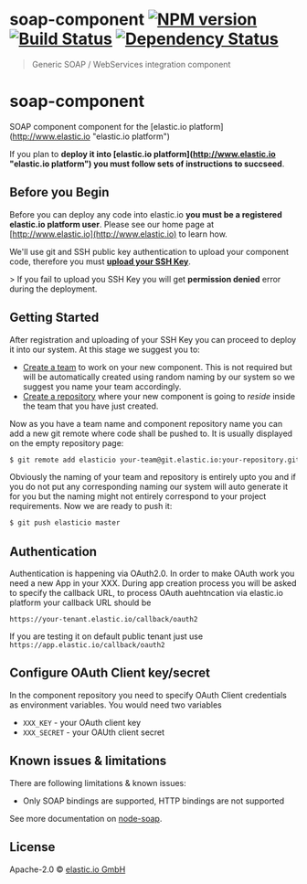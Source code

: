 # soap-component [![NPM version][npm-image]][npm-url] [![Build Status][travis-image]][travis-url] [![Dependency Status][daviddm-image]][daviddm-url]
> Generic SOAP / WebServices integration component

# soap-component
SOAP component component for the [elastic.io platform](http://www.elastic.io &#34;elastic.io platform&#34;)

If you plan to **deploy it into [elastic.io platform](http://www.elastic.io &#34;elastic.io platform&#34;) you must follow sets of instructions to succseed**. 

## Before you Begin

Before you can deploy any code into elastic.io **you must be a registered elastic.io platform user**. Please see our home page at [http://www.elastic.io](http://www.elastic.io) to learn how. 

We&#39;ll use git and SSH public key authentication to upload your component code, therefore you must **[upload your SSH Key](http://docs.elastic.io/docs/ssh-key)**. 

&gt; If you fail to upload you SSH Key you will get **permission denied** error during the deployment.

## Getting Started

After registration and uploading of your SSH Key you can proceed to deploy it into our system. At this stage we suggest you to:
* [Create a team](http://docs.elastic.io/docs/teams) to work on your new component. This is not required but will be automatically created using random naming by our system so we suggest you name your team accordingly.
* [Create a repository](http://docs.elastic.io/docs/component-repositories) where your new component is going to *reside* inside the team that you have just created.

Now as you have a team name and component repository name you can add a new git remote where code shall be pushed to. It is usually displayed on the empty repository page:

```bash
$ git remote add elasticio your-team@git.elastic.io:your-repository.git
```

Obviously the naming of your team and repository is entirely upto you and if you do not put any corresponding naming our system will auto generate it for you but the naming might not entirely correspond to your project requirements.
Now we are ready to push it:

```bash
$ git push elasticio master
```

## Authentication

Authentication is happening via OAuth2.0. In order to make OAuth work you need a new App in your XXX. 
During app creation process you will be asked to specify
the callback URL, to process OAuth auehtncation via elastic.io platform your callback URL should be 

```
https://your-tenant.elastic.io/callback/oauth2
```

If you are testing it on default public tenant just use ``https://app.elastic.io/callback/oauth2``


## Configure OAuth Client key/secret

In the component repository you need to specify OAuth Client credentials as environment variables. You would need two variables

 * ```XXX_KEY``` - your OAuth client key
 * ```XXX_SECRET``` - your OAUth client secret
 
## Known issues & limitations

There are following limitations & known issues:
* Only SOAP bindings are supported, HTTP bindings are not supported

See more documentation on [node-soap](https://github.com/vpulim/node-soap).


## License

Apache-2.0 © [elastic.io GmbH](https://elastic.io)


[npm-image]: https://badge.fury.io/js/soap-component.svg
[npm-url]: https://npmjs.org/package/soap-component
[travis-image]: https://travis-ci.org/elasticio/soap-component.svg?branch=master
[travis-url]: https://travis-ci.org/elasticio/soap-component
[daviddm-image]: https://david-dm.org/elasticio/soap-component.svg?theme=shields.io
[daviddm-url]: https://david-dm.org/elasticio/soap-component
